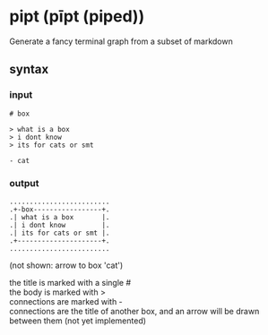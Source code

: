 
# pipt (pīpt (piped))

Generate a fancy terminal graph from a subset of markdown  

## syntax

### input

```
# box  
  
> what is a box  
> i dont know  
> its for cats or smt  
 
- cat  
```

### output  

```
.........................  
.+-box-----------------+.  
.| what is a box       |.  
.| i dont know         |.  
.| its for cats or smt |.  
.+---------------------+.  
.........................  
```
(not shown: arrow to box 'cat')  

the title is marked with a single #  
the body is marked with >  
connections are marked with -  
connections are the title of another box, and an arrow will be drawn between them (not yet implemented)  
